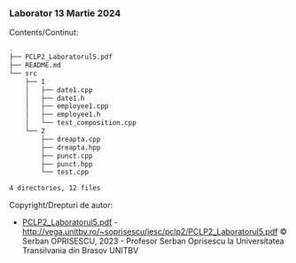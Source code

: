 ### Laborator 13 Martie 2024 

Contents/Continut: 

```sh
.
├── PCLP2_Laboratorul5.pdf
├── README.md
└── src
    ├── 1
    │   ├── date1.cpp
    │   ├── date1.h
    │   ├── employee1.cpp
    │   ├── employee1.h
    │   └── test_composition.cpp
    └── 2
        ├── dreapta.cpp
        ├── dreapta.hpp
        ├── punct.cpp
        ├── punct.hpp
        └── test.cpp

4 directories, 12 files
```

Copyright/Drepturi de autor:
* [PCLP2_Laboratorul5.pdf](./PCLP2_Laboratorul5.pdf) - http://vega.unitbv.ro/~soprisescu/iesc/pclp2/PCLP2_Laboratorul5.pdf © Serban OPRISESCU, 2023 - Profesor Serban Oprisescu la Universitatea Transilvania din Brasov UNITBV
